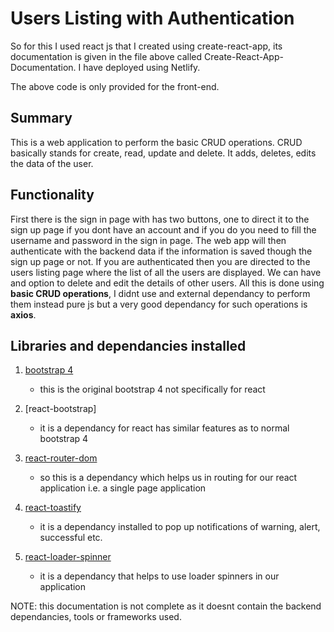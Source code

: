 # Users Listing with Authentication

So for this I used react js that I created using create-react-app, its documentation is given in the file above called Create-React-App-Documentation. I have deployed using Netlify. 

The above code is only provided for the front-end.



## Summary

This is a web application to perform the basic CRUD operations. CRUD basically stands for create, read, update and delete. It adds, deletes, edits the data of the user.


## Functionality

First there is the sign in page with has two buttons, one to direct it to the sign up page if you dont have an account and if you do you need to fill the username and password in the sign in page. The web app will then authenticate with the backend data if the information is saved though the sign up page or not. If you are authenticated then you are directed to the users listing page where the list of all the users are displayed. We can have and option to delete and edit the details of other users. All this is done using **basic CRUD operations**, I didnt use and external dependancy to perform them instead pure js but a very good dependancy for such operations is **axios**.



## Libraries and dependancies installed

1. [bootstrap 4](https://getbootstrap.com/docs/4.0/getting-started/introduction/)
   - this is the original bootstrap 4 not specifically for react

2. [react-bootstrap]
   - it is a dependancy for react has similar features as to normal bootstrap 4

3. [react-router-dom](https://reacttraining.com/react-router/web/guides/quick-start)
   - so this is a dependancy which helps us in routing for our react application i.e. a single page application

4. [react-toastify](https://github.com/fkhadra/react-toastify)
   - it is a dependancy installed to pop up notifications of warning, alert, successful etc.

5. [react-loader-spinner](https://www.npmjs.com/package/react-loader-spinner)
   - it is a dependancy that helps to use loader spinners in our application


NOTE: this documentation is not complete as it doesnt contain the backend dependancies, tools or frameworks used.